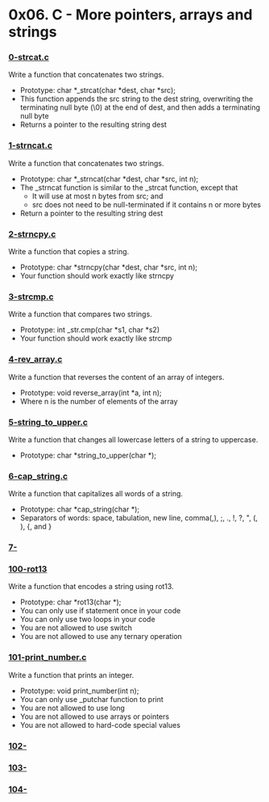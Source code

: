 # 0x06. C - More pointers, arrays and strings

### [0-strcat.c](https://github.com/MrGiddy/alx-low_level_programming/blob/main/0x06-pointers_arrays_strings/0-strcat.c)
Write a function that concatenates two strings.
* Prototype: char \*\_strcat(char \*dest, char \*src);
* This function appends the src string to the dest string, overwriting the terminating null byte (\0) at the end of dest, and then adds a terminating null byte
* Returns a pointer to the resulting string dest

### [1-strncat.c](https://github.com/MrGiddy/alx-low_level_programming/blob/main/0x06-pointers_arrays_strings/1-strncat.c)
Write a function that concatenates two strings.
* Prototype: char \*\_strncat(char \*dest, char \*src, int n);
* The \_strncat function is similar to the \_strcat function, except that
    * It will use at most n bytes from src; and
    * src does not need to be null-terminated if it contains n or more bytes
* Return a pointer to the resulting string dest

### [2-strncpy.c](https://github.com/MrGiddy/alx-low_level_programming/blob/main/0x06-pointers_arrays_strings/2-strncpy.c)
Write a function that copies a string.
* Prototype: char \*strncpy(char \*dest, char \*src, int n);
* Your function should work exactly like strncpy

### [3-strcmp.c](https://github.com/MrGiddy/alx-low_level_programming/blob/main/0x06-pointers_arrays_strings/3-strcmp.c)
Write a function that compares two strings.
* Prototype: int \_str.cmp(char \*s1, char \*s2)
* Your function should work exactly like strcmp

### [4-rev_array.c](https://github.com/MrGiddy/alx-low_level_programming/blob/main/0x06-pointers_arrays_strings/4-rev_array.c)
Write a function that reverses the content of an array of integers.
* Prototype: void reverse_array(int \*a, int n);
* Where n is the number of elements of the array

### [5-string_to_upper.c](https://github.com/MrGiddy/alx-low_level_programming/blob/main/0x06-pointers_arrays_strings/5-string_toupper.c)
Write a function that changes all lowercase letters of a string to uppercase.
* Prototype: char \*string_to_upper(char \*);

### [6-cap_string.c](https://github.com/MrGiddy/alx-low_level_programming/blob/main/0x06-pointers_arrays_strings/6-cap_string.c)
Write a function that capitalizes all words of a string.
* Prototype: char \*cap_string(char \*);
* Separators of words: space, tabulation, new line, comma(,), ;, ., !, ?, ", (, ), {, and }

### [7-]()

### [100-rot13](https://github.com/MrGiddy/alx-low_level_programming/blob/main/0x06-pointers_arrays_strings/100-rot13.c)
Write a function that encodes a string using rot13.
* Prototype: char \*rot13(char \*);
* You can only use if statement once in your code
* You can only use two loops in your code
* You are not allowed to use switch
* You are not allowed to use any ternary operation

### [101-print_number.c](https://github.com/MrGiddy/alx-low_level_programming/blob/d0cbb9512db7fe6347cbf18686fdd65b98db73f1/0x06-pointers_arrays_strings/101-print_number.c)
Write a function that prints an integer.
* Prototype: void print_number(int n);
* You can only use \_putchar function to print
* You are not allowed to use long
* You are not allowed to use arrays or pointers
* You are not allowed to hard-code special values

### [102-]()

### [103-]()

### [104-]()
